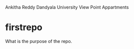 Ankitha Reddy Dandyala
University View Point Appartments
# firstrepo
What is the purpose of the repo.
